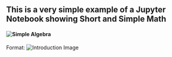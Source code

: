 ## This is a very simple example of a Jupyter Notebook showing Short and Simple Math

#### ![Simple Algebra](http://url/to/img.png)
Format: ![Introduction Image](https://github.com/LeeSmithSBCC/Jupyter-Math-For-Nerds/blob/master/IntroImage.PNG)

